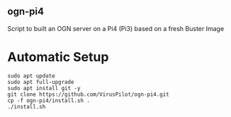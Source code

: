 ## ogn-pi4
Script to built an OGN server on a Pi4 (Pi3) based on a fresh Buster Image
# Automatic Setup
```
sudo apt update
sudo apt full-upgrade
sudo apt install git -y
git clone https://github.com/VirusPilot/ogn-pi4.git
cp -f ogn-pi4/install.sh .
./install.sh
```

